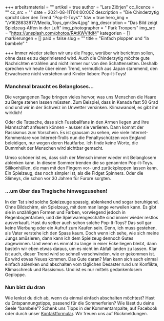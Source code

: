 +++
arbeitsmaterial = ""
artikel = true
author = "Lars Ziörjen"
cc_licence = ""
cc_src = ""
date = 2021-08-11T04:00:00Z
description = "Die Chinderzytig spricht über den Trend \"Pop-It-Toys\"."
fdw = true
hero_img = "/v1628633877/Media_Toys_qmr3w4.jpg"
img_description = "Das Bild zeigt Spielzeug-Affen in der Luft"
img_photographer = " Park Troopers"
img_src = "https://unsplash.com/photos/RAtKWVlfdf4"
kategorien = []
markierungen = []
paid = false
slug = ""
title = "Einfach ploppen und “la bambele” "

+++
Immer wieder stellen wir uns die Frage, worüber wir berichten sollen, ohne dass es zu deprimierend wird. Auch die Chinderzytig möchte gute Nachrichten erzählen und nicht immer nur von den Schattenseiten. Deshalb sprechen wir heute über einen Trend, vermutlich aus Japan stammend, den Erwachsene nicht verstehen und Kinder lieben: Pop-It-Toys!

### Manchmal braucht es Belangloses…

Die vergangenen Tage bringen vieles hervor, was uns Menschen die Haare zu Berge stehen lassen müssten. Zum Beispiel, dass in Kanada fast 50 Grad sind und wir in der Schweiz im Unwetter versinken. Klimawandel, es gibt ihn wirklich!

Oder die Tatsache, dass sich Fussballfans in den Armen liegen und ihre Mannschaft anfeuern können - ausser sie verlieren. Dann kommt der Rassismus zum Vorschein. Es ist grausam zu sehen, wie viele Internet-Kommentare von Internet-Trolls nun die Penaltyschützen von England beleidigen, nur wegen deren Hautfarbe. Ich finde keine Worte, die Dummheit der Menschen wird sichtbar gemacht.

Umso schöner ist es, dass sich der Mensch immer wieder mit Belanglosem ablenken kann. In diesem Sommer trenden die so genannten Pop-It-Toys. Silikonhüllen, die man mit den Fingern vor- und zurückploppen lassen kann. Ein Spielzeug, das noch simpler ist, als die Fidget Spinners. Oder die Slimeys, die schon vor 30 Jahren für Furore sorgten.

### …um über das Tragische hinwegzusehen!

In der Tat sind solche Spielzeuge spassig, ablenkend und sogar beruhigend. Ohne Bildschirm, ein Spielzeug, mit dem man lange verweilen kann. Es gibt sie in unzähligen Formen und Farben, vorwiegend jedoch in Regenbogenfarben, und die Spielwarengeschäfte sind immer wieder restlos ausverkauft. Hast du selber auch schon solche Pop-It-Toys? Das soll gar keine Werbung oder ein Aufruf zum Kaufen sein. Denn, ich muss gestehen, als Vater verstehe ich den Spass kaum. Doch wenn ich sehe, wie sich meine Jungs amüsieren, dann kann ich dem Spielzeug dennoch Gutes abgewinnen. Und wenn es einmal zu lange in einer Ecke liegen bleibt, dann basteln wir eben etwas daraus, um es nicht im Abfall landen zu lassen. Klar ist auch, dieser Trend wird so schnell verschwinden, wie er gekommen ist. Es wird etwas Neues kommen. Das Gute daran? Man kann sich auch einmal einfach ablenken und abschalten vom täglichen Desaster rund um Konflikte, Klimaschreck und Rassismus. Und ist es nur mittels gedankenlosem Geploppe.

### Nun bist du dran

Wie lenkst du dich ab, wenn du einmal einfach abschalten möchtest? Hast du Entspannungstipps, passend für die Sommerferien? Wie lässt du deine Seele “bambele”? Schenk uns Tipps in der Kommentarspalte, auf Facebook oder durch unser [Kontaktformular](https://www.chinderzytig.ch/kontakt/). Wir freuen uns auf Rückmeldungen.